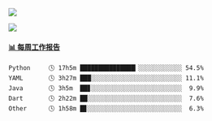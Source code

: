 [![](https://count.getloli.com/get/@Quan666.github.readme)](https://count.getloli.com/)


[![](https://chat.getloli.com/room/@Quan666.github/svg?width=600&height=100&limit=20&theme=light&title=Quan666@github:%20~&fontSize=13)](https://chat.getloli.com/room/@Quan666.github?title=Quan666的留言板)


 <!-- waka-box start -->
#### <a href="https://gist.github.com/204ad9111ce51ffe775886f66538b500" target="_blank">📊 每周工作报告</a>
```text
Python     🕓 17h5m ███████████████▎░░░░░░░░░░░░ 54.5%
YAML       🕓 3h27m ███░░░░░░░░░░░░░░░░░░░░░░░░░ 11.1%
Java       🕓 3h5m  ██▊░░░░░░░░░░░░░░░░░░░░░░░░░  9.9%
Dart       🕓 2h22m ██░░░░░░░░░░░░░░░░░░░░░░░░░░  7.6%
Other      🕓 1h58m █▊░░░░░░░░░░░░░░░░░░░░░░░░░░  6.3%
```
<!-- Powered by https://github.com/journey-ad/waka-box-go . -->
<!-- waka-box end -->













<!--
**Quan666/Quan666** is a ✨ _special_ ✨ repository because its `README.md` (this file) appears on your GitHub profile.

Here are some ideas to get you started:

- 🔭 I’m currently working on ...
- 🌱 I’m currently learning ...
- 👯 I’m looking to collaborate on ...
- 🤔 I’m looking for help with ...
- 💬 Ask me about ...
- 📫 How to reach me: ...
- 😄 Pronouns: ...
- ⚡ Fun fact: ...
-->
